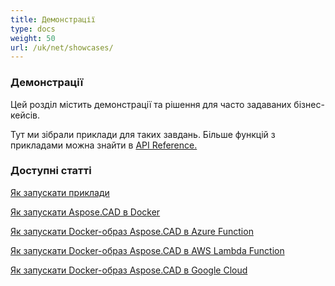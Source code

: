 ```yaml
---
title: Демонстрації
type: docs
weight: 50
url: /uk/net/showcases/
---
```


### **Демонстрації**
Цей розділ містить демонстрації та рішення для часто задаваних бізнес-кейсів.

Тут ми зібрали приклади для таких завдань. Більше функцій з прикладами можна знайти в [API Reference.](https://apireference.aspose.com/cad/net)
### **Доступні статті**

[Як запускати приклади](/uk/cad/net/how-to-run-the-examples/)

[Як запускати Aspose.CAD в Docker](/uk/cad/net/how-to-run-aspose-cad-in-docker/)

[Як запускати Docker-образ Aspose.CAD в Azure Function](/uk/cad/net/how-to-run-aspose-cad-docker-image-in-azure-function/) 

[Як запускати Docker-образ Aspose.CAD в AWS Lambda Function](/uk/cad/net/how-to-run-aspose-cad-docker-image-in-aws-lambda-function/)

[Як запускати Docker-образ Aspose.CAD в Google Cloud](/uk/cad/net/how-to-run-aspose-cad-docker-image-in-google-cloud/)
